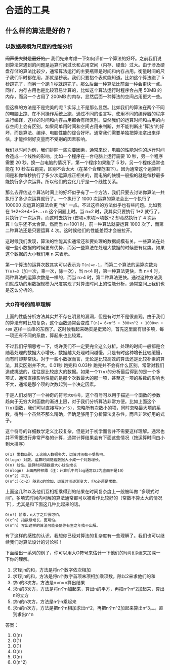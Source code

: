 # 合适的工具
## 什么样的算法是好的？
### 以数据规模为尺度的性能分析
~~闷声发大财是最好的。~~ 我们先来考虑一下如何评价一个算法的好坏。之前我们说到算法常遇到的问题是运算时间过长和占用空间（内存、硬盘）过大。由于涉及硬盘存储的算法比较少，通常算法运行的主要瓶颈是时间和内存占用。衡量时间的尺子我们平时都在用，那就是秒表。我们只要掐个表就能知道。比如这个算法跑了 5 秒跑完了，而另一个跑 1 秒就跑完了。那么后面一种算法比前面一种会更快一点。同样，内存占用也是比较容易计算的，比如这个算法运行时程序会占用 50MB 的内存，而另一个占用了 200MB 的内存，显然后面一种算法的空间占用更大一些。

但这样的方法是不是完美的呢？实际上不是那么显然。比如我们的算法在两个不同的电脑上跑、在不同操作系统上跑、通过不同的语言写、使用不同的编译器的程序进行编译，这样的时间和内存占用都会有所区别。显然我们的运算时间和占用的内存空间上会有区别。如果简单用时间和空间占用来判断，并不能判断出“算法”的好坏，而是算法、编译、电脑性能的综合好坏。通常我们需要单独把算法拿出来评估，才能控制好变量而不受别的因素影响。

我们以时间为例，我们排除一些次要因素，通常来说，电脑的性能对你的运行时间会造成一个线性的影响。比如一个程序在一台电脑上运行需要 10 秒，另一个程序需要 20 秒。换一台电脑的情况下，第一个程序如果跑了 5 秒，另一个程序通常也能在 10 秒左右跑完，区别不会太大（在某个合理范围下）。因为通常这个运算时间是和你每秒执行了多少次运算成正相关的，而电脑的快慢一般指的就是每秒最多能执行多少次运算。所以他们的变化几乎是一个线性关系。

那么去评估这个算法时间上的好坏似乎有了一个方法，我们只要去讨论你算法一共执行了多少次运算就行了。一个执行了 1000 次运算的算法会比一个执行了 100000 次运算的算法会更 “快” 一点。不过这样的方法似乎也有些问题。比如我在 1+2+3+4+5+...+n 这个问题上时。当 n=2 时，我其实只要执行 1+2 就行了，只执行了一次运算，而这时去执行 (首项+末项)×项数÷2 却竟然执行了 4 次运算！似乎还不太合算。然而当 n=1001 时，前一种算法就要运算 1000 次了，而第二种算法还是只要运算 4 次。这时候他们的性能差距才会被拉开。

这时候我们发现，算法的性能其实通常还和要处理的数据规模有关。一些算法在处理一些小数据的时候更有优势，而另一些算法在处理大数据的时候更有优势。如果这个数据的大小我们用 n 来表示。

第一个算法的运算次数其实可以表示为 `T(n)=n-1`，而第二个算法的运算次数为 `T(n)=3`（加一次，乘一次，除一次），当 n<4 时，第一种算法更快，当 n=4 时，两种算法的运算次数是一样的，而当 n>4 时，第二种算法更快。通过这种方法我们就成功的用数据规模为尺度实现了对算法时间上的性能分析，通常空间上我们也是这么分析的。
### 大O符号的简单理解

上面的性能分析方法其实并不存在明显的漏洞，但是有时并不是很直观。由于我们的算法有时比较复杂，这个函数通常会变成 `T(n)= 6×n^5 + 300×n^2 + 1000×n + 400` 这样一长串的东西了。这时候看起来确实是挺累的，首先这里面有很多项，每一项还有不同的系数，算起来也比较累。

不过我们仔细思考一下，或许我们不一定要完全这么分析。处理的时间一般都是会随着处理的数据大小增长，数据越大处理时间越慢，只是有时这种增长比较缓慢，而有时却非常快。对于一些小数据而言，无论是比较高效的算法还是比较朴素的算法，其实区别并不大。0.01秒 跑完和 0.03秒 跑完并不会有什么区别。常常对我们造成挑战的，往往是比较庞大的数据。如果一个`T(n)`的分析最后得到的是一个多项式，通常直接影响性能的是那个次数最大的那一项，甚至这一项的系数的影响也不大，通常是那个项的次数起到一个决定因素。

于是人们发明了一个神奇的符号`大O符号`，这个符号可以用于描述一个函数的参数趋向于无穷大时函数的渐进上限，对于我们分析算法非常方便。比如上面这个`T(n)`函数，我们可以直接写`O(n^5)`，忽略所有次数小的项，同时忽略最大项的系数，得到一个虽然不那么精确，但确足够用于分析算法复杂性，而且非常好用的式子。

这个符号的详细数学定义比较复杂，但是对于初学而言并不需要这样理解。通常也并不需要进行非常严格的计算，通常计算结果会有下面这些情况（按运算时间由小到大排序）

```
O(1) 常数级别，无论输入数据多大，运算时间都不受影响。
O(logn) 对数。运算时间随着数据大小成一个对数增长。
O(n) 线性。运算时间随数据大小线性增长
O(nlogn) 上面两种相乘（注：计算机中的log通常以2为底而不是10）
O(n^2) 平方。
O(n^c)(c>2) 随着c的增加，运算时间逐渐变大，但c必须是常数。
```

上面这几种以及他们互相相乘得到的结果在时间复杂度上一般被叫做 “多项式时间”。多项式时间内可解的算法通常都可以被看作比较好的（常数不算太大的情况下），尤其是和下面这几种比起来的话。

```
O(n!) 阶乘，n大了之后很可怕。
O(c^n) 指数级增长，更可怕。
O(n^n) 写出这样的算法可能会使你有生之年找不出解。
```

有了这样的感性的认识，我想你已经对算法的复杂度有一些理解了。我们也可以继续我们对算法设计的讨论啦！

下面给出一系列的例子，你可以用大O符号来估计一下他们的`时间复杂度`来加深一下你的理解。

1. 求1到n的和，方法是将n个数字依次相加
2. 求1到n的和，方法是将n个数字首项末项相加乘项数，除以2来求他们的和
3. 求n的3次方，方法是n×n×n算出结果
4. 求n的3次方，方法是将n个n加起来，算出n的平方，再把n个n^2加起来，算出n的立方
5. 求n的n次方，方法是n个n乘起来
6. 求n的n次方，方法是把n个n相加求出n^2，再把n个n^2加起来算出n^3。。。直到求出n^n

答案：

1. O(n)
2. O(1)
3. O(1)
4. O(n)
5. O(n)
6. O(n^2)